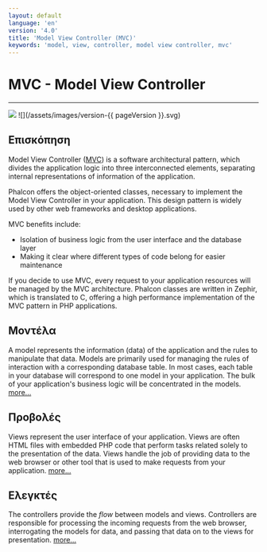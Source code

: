 ```yaml
---
layout: default
language: 'en'
version: '4.0'
title: 'Model View Controller (MVC)'
keywords: 'model, view, controller, model view controller, mvc'
---
```


# MVC - Model View Controller

* * *

![](/assets/images/document-status-stable-success.svg) ![](/assets/images/version-{{ pageVersion }}.svg)

## Επισκόπηση

Model View Controller ([MVC](https://en.wikipedia.org/wiki/Model–view–controller)) is a software architectural pattern, which divides the application logic into three interconnected elements, separating internal representations of information of the application.

Phalcon offers the object-oriented classes, necessary to implement the Model View Controller in your application. This design pattern is widely used by other web frameworks and desktop applications.

MVC benefits include:

* Isolation of business logic from the user interface and the database layer
* Making it clear where different types of code belong for easier maintenance

If you decide to use MVC, every request to your application resources will be managed by the MVC architecture. Phalcon classes are written in Zephir, which is translated to C, offering a high performance implementation of the MVC pattern in PHP applications.

## Μοντέλα

A model represents the information (data) of the application and the rules to manipulate that data. Models are primarily used for managing the rules of interaction with a corresponding database table. In most cases, each table in your database will correspond to one model in your application. The bulk of your application's business logic will be concentrated in the models. [more...](db-models)

## Προβολές

Views represent the user interface of your application. Views are often HTML files with embedded PHP code that perform tasks related solely to the presentation of the data. Views handle the job of providing data to the web browser or other tool that is used to make requests from your application. [more...](views)

## Ελεγκτές

The controllers provide the *flow* between models and views. Controllers are responsible for processing the incoming requests from the web browser, interrogating the models for data, and passing that data on to the views for presentation. [more...](controllers)
